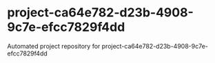 # project-ca64e782-d23b-4908-9c7e-efcc7829f4dd
Automated project repository for project-ca64e782-d23b-4908-9c7e-efcc7829f4dd
